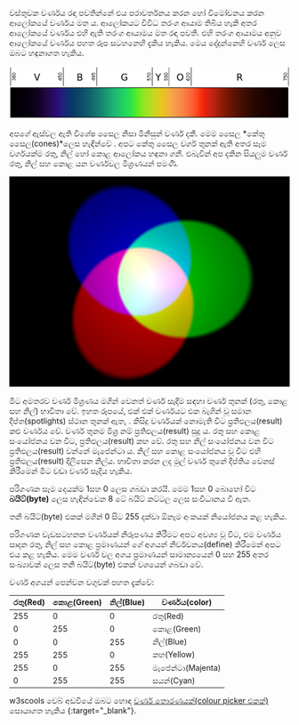 වස්තුවක වර්ණය රඳා පවතින්නේ එය පරාවර්තනය කරන හෝ විමෝචනය කරන ආලෝකයේ වර්ණය මත ය. ආලෝකයට විවිධ තරංග ආයාම තිබිය හැකි අතර ආලෝකයේ වර්ණය එහි ඇති තරංග ආයාමය මත රඳා පවතී. එහි තරංග ආයාමය අනුව ආලෝකයේ වර්ණය පහත රූප සටහනෙහි දැකිය හැකිය. මෙය දේදුන්නෙහි වර්ණ ලෙස ඔබට හඳුනාගත හැකිය.

![දෘශ්‍ය වර්ණාවලිය](images/linear-visible-spectrum.png)

අපගේ ඇස්වල ඇති විශේෂ සෛල නිසා මිනිසුන් වර්ණ දකී. මෙම සෛල *කේතු සෛල(cones)*ලෙස හැඳින්වේ . අපට කේතු සෛල වර්ග තුනක් ඇති අතර සෑම වර්ගයක්ම රතු, නිල් හෝ කොළ ආලෝකය හඳුනා ගනී. එබැවින් අප දකින සියලුම වර්ණ රතු, නිල් සහ කොළ යන වර්ණවල මිශ්‍රණයන් පමණි.

![ආකලන වර්ණ මිශ්‍රණය](images/additive-colour-mixing.png)

මීට අමතරව වර්ණ මිශ්‍රණය මගින් වෙනත් වර්ණ සෑදීම සඳහා වර්ණ තුනක් (රතු, කොළ සහ නිල්) භාවිතා වේ. ඉහත රූපයේ, එක් එක් වර්ණයට එක බැගින් වූ සමාන දීප්ත(spotlights) ස්ථාන තුනක් ඇත, . කිසිදු වර්ණයක් නොමැති විට ප්‍රතිඵලය(result) කළු වර්ණය වේ. වර්ණ තුනම මිශ්‍ර නම් ප්‍රතිඵලය(result) සුදු ය. රතු සහ කොළ සංයෝජනය වන විට, ප්‍රතිඵලය(result) කහ වේ. රතු සහ නිල් සංයෝජනය වන විට ප්‍රතිඵලය(result) වන්නේ මැජෙන්ටා ය. නිල් සහ කොළ සංයෝජනය වූ විට එහි ප්‍රතිඵලය(result) දිලිසෙන නිල්ය. භාවිතා කරන ලද මුල් වර්ණ තුනේ දීප්තිය වෙනස් කිරීමෙන් මීට වඩා වර්ණ සෑදිය හැකිය.

පරිගණක සෑම දෙයක්ම 1සහ 0 ලෙස ගබඩා කරයි. මෙම 1සහ 0 බොහෝ විට **බයිට්(byte)** ලෙස හැඳින්වෙන 8 ටේ බයිට් කට්ටල ලෙස සංවිධානය වී ඇත.

තනි බයිට්(byte) එකක් මගින් 0 සිට 255 දක්වා ඕනෑම අංකයක් නියෝජනය කළ හැකිය.

පරිගණක වැඩසටහනක වර්ණයක් නිරූපණය කිරීමට අපට අවශ්‍ය වූ විට, එම වර්ණය සාදන රතු, නිල් සහ කොළ ප්‍රමාණයන් ගේ අගයන් නිර්වචනය(define) කිරීමෙන් අපට එය කළ හැකිය. මෙම වර්ණ වල අගය ප්‍රමාණයන් සාමාන්‍යයෙන් 0 සහ 255 අතර සංඛ්‍යාවක් ලෙස තනි බයිට්(byte) එකක් වශයෙන් ගබඩා වේ.

වර්ණ අගයන් පෙන්වන වගුවක් පහත දැක්වේ:

| රතු(Red) | කොළ(Green) | නිල්(Blue) | වර්ණය(color)      |
| -------- | ---------- | ---------- | ----------------- |
| 255      | 0          | 0          | රතු(Red)          |
| 0        | 255        | 0          | කොළ(Green)        |
| 0        | 0          | 255        | නිල්(Blue)        |
| 255      | 255        | 0          | කහ(Yellow)        |
| 255      | 0          | 255        | මැජෙන්ටා(Majenta) |
| 0        | 255        | 255        | සයන්(Cyan)        |

w3scools වෙබ් අඩවියේ ඔබට හොඳ [ වර්ණ තොරණයක්(colour picker එකක්) ](https://www.w3schools.com/colors/colors_rgb.asp) සොයාගත හැකිය {:target="_blank"}.